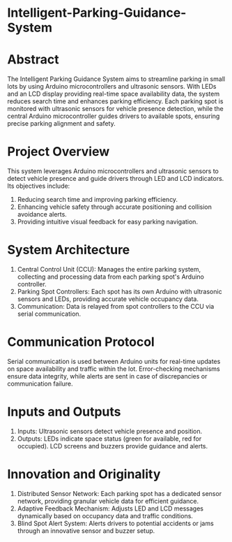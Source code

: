 # Intelligent-Parking-Guidance-System

# Abstract
The Intelligent Parking Guidance System aims to streamline parking in small lots by using Arduino microcontrollers and ultrasonic sensors. With LEDs and an LCD display providing real-time space availability data, the system reduces search time and enhances parking efficiency. Each parking spot is monitored with ultrasonic sensors for vehicle presence detection, while the central Arduino microcontroller guides drivers to available spots, ensuring precise parking alignment and safety.

# Project Overview
This system leverages Arduino microcontrollers and ultrasonic sensors to detect vehicle presence and guide drivers through LED and LCD indicators. Its objectives include:
1. Reducing search time and improving parking efficiency.
2. Enhancing vehicle safety through accurate positioning and collision avoidance alerts.
3. Providing intuitive visual feedback for easy parking navigation.
   
# System Architecture
1. Central Control Unit (CCU): Manages the entire parking system, collecting and processing data from each parking spot's Arduino controller.
2. Parking Spot Controllers: Each spot has its own Arduino with ultrasonic sensors and LEDs, providing accurate vehicle occupancy data.
3. Communication: Data is relayed from spot controllers to the CCU via serial communication.

# Communication Protocol
Serial communication is used between Arduino units for real-time updates on space availability and traffic within the lot. Error-checking mechanisms ensure data integrity, while alerts are sent in case of discrepancies or communication failure.

# Inputs and Outputs
1. Inputs: Ultrasonic sensors detect vehicle presence and position.
2. Outputs: LEDs indicate space status (green for available, red for occupied). LCD screens and buzzers provide guidance and alerts.

# Innovation and Originality
1. Distributed Sensor Network: Each parking spot has a dedicated sensor network, providing granular vehicle data for efficient guidance.
2. Adaptive Feedback Mechanism: Adjusts LED and LCD messages dynamically based on occupancy data and traffic conditions.
3. Blind Spot Alert System: Alerts drivers to potential accidents or jams through an innovative sensor and buzzer setup.
